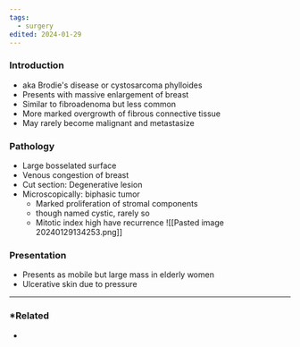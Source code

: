```yaml
---
tags:
  - surgery
edited: 2024-01-29
---
```

### Introduction  
- aka Brodie's disease or cystosarcoma phylloides 
- Presents with massive enlargement of breast 
- Similar to fibroadenoma but less common
- More marked overgrowth of fibrous connective tissue
- May rarely become malignant and metastasize
### Pathology
- Large bosselated surface
- Venous congestion of breast
- Cut section: Degenerative lesion
- Microscopically: biphasic tumor
	- Marked proliferation of stromal components
	- though named cystic, rarely so
	- Mitotic index high have recurrence
![[Pasted image 20240129134253.png]]

### Presentation
- Presents as mobile but large mass in elderly women
- Ulcerative skin due to pressure



---
### *Related
- 